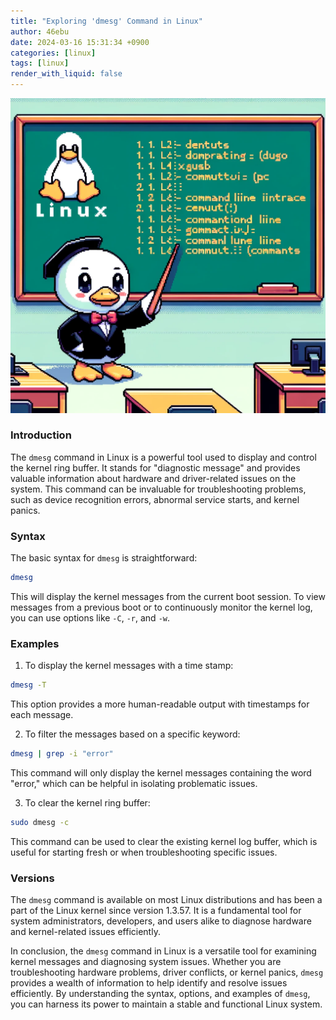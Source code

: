 ```yaml
---
title: "Exploring 'dmesg' Command in Linux"
author: 46ebu
date: 2024-03-16 15:31:34 +0900
categories: [linux]
tags: [linux]
render_with_liquid: false
---
```


![Intro](/assets/img/post/linux.png)
### Introduction
The `dmesg` command in Linux is a powerful tool used to display and control the kernel ring buffer. It stands for "diagnostic message" and provides valuable information about hardware and driver-related issues on the system. This command can be invaluable for troubleshooting problems, such as device recognition errors, abnormal service starts, and kernel panics.

### Syntax
The basic syntax for `dmesg` is straightforward:
```bash
dmesg
```
This will display the kernel messages from the current boot session. To view messages from a previous boot or to continuously monitor the kernel log, you can use options like `-C`, `-r`, and `-w`.

### Examples
1. To display the kernel messages with a time stamp:
```bash
dmesg -T
```
This option provides a more human-readable output with timestamps for each message.

2. To filter the messages based on a specific keyword:
```bash
dmesg | grep -i "error"
```
This command will only display the kernel messages containing the word "error," which can be helpful in isolating problematic issues.

3. To clear the kernel ring buffer:
```bash
sudo dmesg -c
```
This command can be used to clear the existing kernel log buffer, which is useful for starting fresh or when troubleshooting specific issues.

### Versions
The `dmesg` command is available on most Linux distributions and has been a part of the Linux kernel since version 1.3.57. It is a fundamental tool for system administrators, developers, and users alike to diagnose hardware and kernel-related issues efficiently.

In conclusion, the `dmesg` command in Linux is a versatile tool for examining kernel messages and diagnosing system issues. Whether you are troubleshooting hardware problems, driver conflicts, or kernel panics, `dmesg` provides a wealth of information to help identify and resolve issues efficiently. By understanding the syntax, options, and examples of `dmesg`, you can harness its power to maintain a stable and functional Linux system.